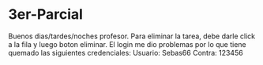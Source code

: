 # 3er-Parcial
Buenos dias/tardes/noches profesor.
Para eliminar la tarea, debe darle click a la fila y luego boton eliminar.
El login me dio problemas por lo que tiene quemado las siguientes credenciales:
Usuario: Sebas66
Contra: 123456
